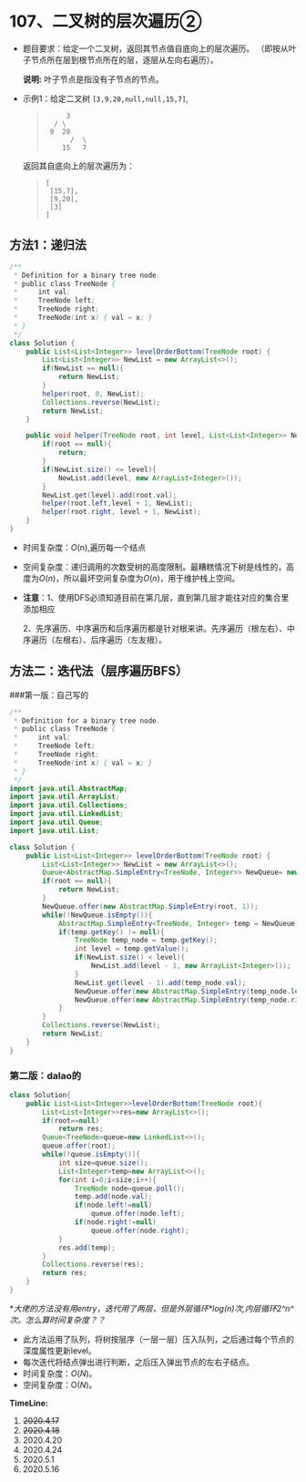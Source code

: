 # 107、二叉树的层次遍历②

- 题目要求：给定一个二叉树，返回其节点值自底向上的层次遍历。 （即按从叶子节点所在层到根节点所在的层，逐层从左向右遍历）。

  **说明:** 叶子节点是指没有子节点的节点。

- 示例1：给定二叉树 `[3,9,20,null,null,15,7]`,

  >```
  >      3
  >   / \
  >  9  20
  >       /  \
  >     15   7
  >```

  返回其自底向上的层次遍历为：

  >```
  >[
  >  [15,7],
  >  [9,20],
  >  [3]
  >]
  >```



## 方法1：递归法

```java
/**
 * Definition for a binary tree node.
 * public class TreeNode {
 *     int val;
 *     TreeNode left;
 *     TreeNode right;
 *     TreeNode(int x) { val = x; }
 * }
 */
class Solution {
    public List<List<Integer>> levelOrderBottom(TreeNode root) {
        List<List<Integer>> NewList = new ArrayList<>();
        if(NewList == null){
            return NewList;
        }
        helper(root, 0, NewList);
        Collections.reverse(NewList);
        return NewList;
    }

    public void helper(TreeNode root, int level, List<List<Integer>> NewList){
        if(root == null){
            return;
        }
        if(NewList.size() <= level){
            NewList.add(level, new ArrayList<Integer>());
        }
        NewList.get(level).add(root.val);
        helper(root.left,level + 1, NewList);
        helper(root.right, level + 1, NewList);
    }
}
```

- 时间复杂度：*O*(n),遍历每一个结点

- 空间复杂度：递归调用的次数受树的高度限制。最糟糕情况下树是线性的，高度为*O*(*n*)，所以最坏空间复杂度为*O*(*n*)，用于维护栈上空间。

- **注意**：1、使用DFS必须知道目前在第几层，直到第几层才能往对应的集合里添加相应

  ​            2、先序遍历、中序遍历和后序遍历都是针对根来讲。先序遍历（根左右）、中序遍历（左根右）、后序遍历（左友根）。

## 方法二：迭代法（层序遍历BFS）

###第一版：自己写的

```java
/**
 * Definition for a binary tree node.
 * public class TreeNode {
 *     int val;
 *     TreeNode left;
 *     TreeNode right;
 *     TreeNode(int x) { val = x; }
 * }
 */
import java.util.AbstractMap;
import java.util.ArrayList;
import java.util.Collections;
import java.util.LinkedList;
import java.util.Queue;
import java.util.List;

class Solution {
    public List<List<Integer>> levelOrderBottom(TreeNode root) {
        List<List<Integer>> NewList = new ArrayList<>();
        Queue<AbstractMap.SimpleEntry<TreeNode, Integer>> NewQueue= new LinkedList<AbstractMap.SimpleEntry<TreeNode, Integer>>();
        if(root == null){
            return NewList;
        }
        NewQueue.offer(new AbstractMap.SimpleEntry(root, 1));
        while(!NewQueue.isEmpty()){
            AbstractMap.SimpleEntry<TreeNode, Integer> temp = NewQueue.poll();
            if(temp.getKey() != null){
                TreeNode temp_node = temp.getKey();
                int level = temp.getValue();
                if(NewList.size() < level){
                    NewList.add(level - 1, new ArrayList<Integer>());
                }
                NewList.get(level - 1).add(temp_node.val);
                NewQueue.offer(new AbstractMap.SimpleEntry(temp_node.left, level + 1));
                NewQueue.offer(new AbstractMap.SimpleEntry(temp_node.right, level + 1));
            }
        }
        Collections.reverse(NewList);
        return NewList;
    }
}
```

### 第二版：dalao的

```java
class Solution{
	public List<List<Integer>>levelOrderBottom(TreeNode root){
		List<List<Integer>>res=new ArrayList<>();
		if(root==null)
			return res;
		Queue<TreeNode>queue=new LinkedList<>();
		queue.offer(root);
		while(!queue.isEmpty()){
			int size=queue.size();
			List<Integer>temp=new ArrayList<>();
			for(int i=0;i<size;i++){
				TreeNode node=queue.poll();
				temp.add(node.val);
				if(node.left!=null)
					queue.offer(node.left);
				if(node.right!=null)
					queue.offer(node.right);
			}
			res.add(temp);
		}
		Collections.reverse(res);
		return res;
	}
}
```



**大佬的方法没有用entry，迭代用了两层，但是外层循环*log(n)*次,内层循环2^n^次。怎么算时间复杂度？？**

- 此方法运用了队列，将树按层序（一层一层）压入队列，之后通过每个节点的深度属性更新level。
- 每次迭代将结点弹出进行判断，之后压入弹出节点的左右子结点。
- 时间复杂度：*O*(*N*)。
- 空间复杂度：O(*N*)。



**TimeLine:**

1. ~~2020.4.17~~
2. ~~2020.4.18~~
3. 2020.4.20
4. 2020.4.24
5. 2020.5.1
6. 2020.5.16